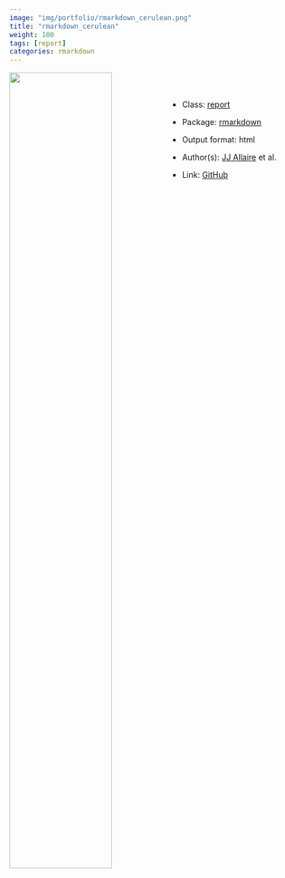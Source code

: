 ```yaml
---
image: "img/portfolio/rmarkdown_cerulean.png"
title: "rmarkdown_cerulean"
weight: 100
tags: [report]
categories: rmarkdown
---
```




<!--more-->

<p><a href="../../img/portfolio/rmarkdown_cerulean.png"><img class = "jf-image-shadow" src="../../img/portfolio/rmarkdown_cerulean.png" width="60%"  align="left"></a></p>

<br><br>

- Class: [report](../../tags/report)
- Package: [rmarkdown](rmarkdown)
- Output format: html

- Author(s): [JJ Allaire](https://github.com/jjallaire) et al.
- Link: [GitHub](https://github.com/rstudio/rmarkdown)


